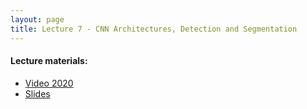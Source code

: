 ```yaml
---
layout: page
title: Lecture 7 - CNN Architectures, Detection and Segmentation
---
```


#### Lecture materials:
- [Video 2020](https://youtu.be/Zx4sANr2PfY)
- [Slides](https://drive.google.com/file/d/1CJs5KBMvyDf2b_5vjfhbUvsh3oLJ0Vpj/view?usp=sharing)
